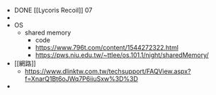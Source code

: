 - DONE [[Lycoris Recoil]] 07
-
- OS
	- shared memory
		- code
		- https://www.796t.com/content/1544272322.html
		- https://pws.niu.edu.tw/~ttlee/os.101.1/night/sharedMemory/
- [[網路]]
	- https://www.dlinktw.com.tw/techsupport/FAQView.aspx?f=XnarQ1Bt6oJWq7P6iiuSxw%3D%3D
-